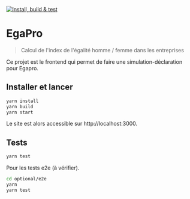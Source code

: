 [![Install, build & test](https://github.com/SocialGouv/egapro/actions/workflows/build-and-test.yml/badge.svg)](https://github.com/SocialGouv/egapro/actions/workflows/build-and-test.yml)

# EgaPro

> Calcul de l'index de l'égalité homme / femme dans les entreprises

Ce projet est le frontend qui permet de faire une simulation-déclaration pour Egapro.

## Installer et lancer

```bash
yarn install
yarn build
yarn start
```

Le site est alors accessible sur http://localhost:3000.

## Tests

```bash
yarn test
```

Pour les tests e2e (à vérifier).

```bash
cd optional/e2e
yarn
yarn test
```
